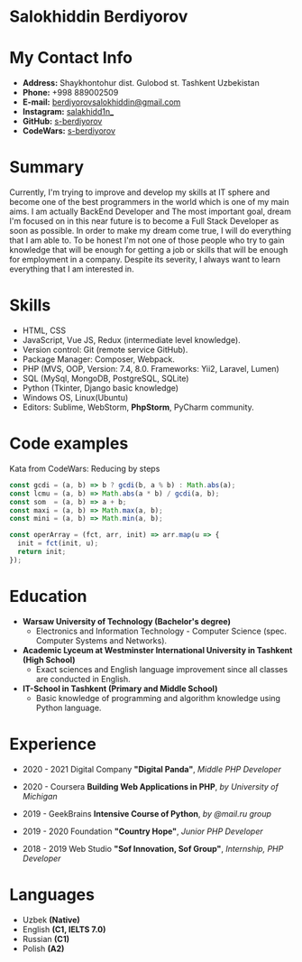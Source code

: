 # Salokhiddin Berdiyorov

# My Contact Info

* **Address:** Shaykhontohur dist. Gulobod st. Tashkent Uzbekistan
* **Phone:** +998 889002509
* **E-mail:** [berdiyorovsalokhiddin@gmail.com](berdiyorovsalokhiddin@gmail.com)
* **Instagram:** [salakhidd1n_](https://www.instagram.com/salakhidd1n_)
* **GitHub:** [s-berdiyorov](https://github.com/s-berdiyorov)
* **CodeWars:** [s-berdiyorov](https://www.codewars.com/users/s-berdiyorov)

# Summary
Currently, I'm trying to improve and develop my skills at IT sphere and become one of the best programmers in the world which is one of my main aims. I am actually BackEnd Developer and The most important goal, dream I'm focused on in this near future is to become a Full Stack Developer as soon as possible. In order to make my dream come true, I will do everything that I am able to. To be honest I'm not one of those people who try to gain knowledge that will be enough for getting a job or skills that will be enough for employment in a company. Despite its severity, I always want to learn everything that I am interested in.

# Skills
* HTML, CSS
* JavaScript, Vue JS, Redux (intermediate level knowledge).
* Version control: Git (remote service GitHub).
* Package Manager: Composer, Webpack.
* PHP (MVS, OOP, Version: 7.4, 8.0. Frameworks: Yii2, Laravel, Lumen)
* SQL (MySql, MongoDB, PostgreSQL, SQLite)
* Python (Tkinter, Django basic knowledge)
* Windows OS, Linux(Ubuntu)
* Editors: Sublime, WebStorm, **PhpStorm**, PyCharm community.

# Code examples
Kata from CodeWars: Reducing by steps
```js
const gcdi = (a, b) => b ? gcdi(b, a % b) : Math.abs(a);
const lcmu = (a, b) => Math.abs(a * b) / gcdi(a, b);
const som  = (a, b) => a + b;
const maxi = (a, b) => Math.max(a, b);
const mini = (a, b) => Math.min(a, b);

const operArray = (fct, arr, init) => arr.map(u => {
  init = fct(init, u); 
  return init; 
});
```
# Education
* **Warsaw University of Technology (Bachelor's degree)**
    * Electronics and Information Technology - Computer Science (spec. Computer Systems and Networks).
* **Academic Lyceum at Westminster International University in Tashkent (High School)**
    * Exact sciences and English language improvement since all classes are conducted in English.
* **IT-School in Tashkent (Primary and Middle School)**
    * Basic knowledge of programming and algorithm knowledge using Python language.


# Experience

* 2020 - 2021 Digital Company **"Digital Panda"**, *Middle PHP Developer*

* 2020 - Coursera **Building Web Applications in PHP**, *by University of Michigan*

* 2019 - GeekBrains **Intensive Course of Python**, *by @mail.ru group*

* 2019 - 2020 Foundation **"Country Hope"**, *Junior PHP Developer*

* 2018 - 2019 Web Studio **"Sof Innovation, Sof Group"**, *Internship, PHP Developer*

# Languages
- Uzbek **(Native)**
- English **(C1, IELTS 7.0)**
- Russian **(C1)**
- Polish **(A2)**
<br>
<br>

